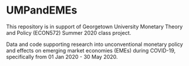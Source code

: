 # UMPandEMEs
This repository is in support of Georgetown University Monetary Theory and Policy (ECON572) Summer 2020 class project.

Data and code supporting research into unconventional monetary policy and effects on emerging market economies (EMEs) during COVID-19, specifically from 01 Jan 2020 - 30 May 2020.
